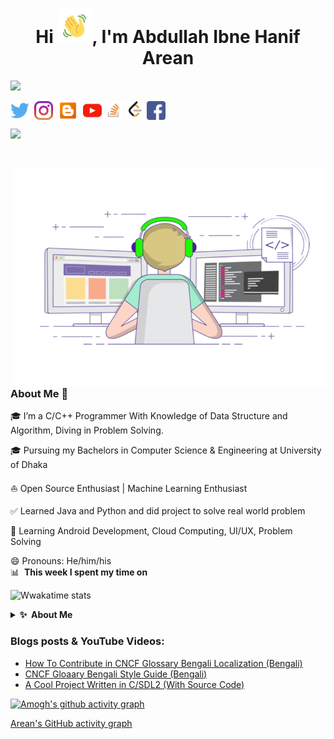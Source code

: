   
<!-- Updating my readme for GitHub-->

  

<h1  align="center">Hi <img  src="https://github.com/AbdullahArean/AbdullahArean/blob/main/Wave.gif"  height="55px"  width="55px">, I'm Abdullah Ibne Hanif Arean</h1>

<!-- Typing SVG by DenverCoder1 - https://github.com/DenverCoder1/readme-typing-svg -->

<p  align="center">

<!-- <a href="https://github.com/DenverCoder1/readme-typing-svg"> -->

<img  src="https://readme-typing-svg.herokuapp.com?color=E22FE4&width=380&height=45&lines=Open-Source+Enthusiast;Junior+Java/Python/C+Developer;Competitive+Programmer;Learning+In+Public;Real+World+Problem+Solver;Empowering+Others;Nice+To+Meet+You+...&center=true"></a>

  

</p>

  
  

<p  align="left">
<a  href="https://twitter.com/AbdullahArean"  target="blank"><img  align="center"  src="https://github.com/AbdullahArean/AbdullahArean/blob/main/socials/twitter.png"  title = "Twitter"  alt=""  height="30"  /></a>
<a  href="https://www.linkedin.com/in/abdullaharean/"  target="blank"><img  align="center"  src="https://github.com/mishmanners/MishManners/blob/master/socials/transparent-Linkedin-logo-icon.png"  alt=""  height="30"  /></a>
<a  href="https://www.instagram.com/not_sec_c/"  target="blank"><img  align="center"  src="https://github.com/AbdullahArean/AbdullahArean/blob/main/socials/instagram.png"  alt=""  height="30"  /></a>
<a  href="https://www.thoughtsofarean.blogspot.com"  target="blank"><img  align="center"  src="https://github.com/AbdullahArean/AbdullahArean/blob/main/socials/blogger.png"  alt=""  height="30"  /></a>
<a  href= "https://www.youtube.com/channel/UCrTNziSAR2lkan4Afm88_lQ"  target="blank"><img  align="center"  src="https://github.com/AbdullahArean/AbdullahArean/blob/main/socials/YouTube.png"  alt=""  height="30"  /></a>
<a  href= "https://stackoverflow.com/users/15420466/abdullah-ibne-hanif-arean"  target="blank"><img  align="center"  src="https://github.com/AbdullahArean/AbdullahArean/blob/main/socials/stackoverflow.png"  alt=""  height="30"  /></a>
<a  href="https://leetcode.com/AbdullahArean/"  target="blank"><img  align="center"  src="https://github.com/AbdullahArean/AbdullahArean/blob/main/socials/leetcode.png"  alt=""  height="30"  /></a>
<a  href="https://www.facebook.com/arean.abdullah"  target="blank"><img  align="center"  src="https://github.com/AbdullahArean/AbdullahArean/blob/main/socials/facebook.png"  alt=""  height="30"  /></a>
</p>

  

![](https://visitor-badge.glitch.me/badge?page_id=AbdullahArean.AbdullahArean)

<br  />

  

<!-- For adding Gif -->

<p><img  align="right"  alt="GIF"  src="https://github.com/AbdullahArean/AbdullahArean/blob/main/areancodes.gif"  width="500"  height="350"  /></p>

  
  
  

### About Me 🚀

🎓 I’m a C/C++ Programmer With Knowledge of Data Structure and Algorithm, Diving in Problem Solving.</br>

🎓 Pursuing my Bachelors in Computer Science & Engineering at University of Dhaka </br>

⛵ Open Source Enthusiast | Machine Learning Enthusiast</br>

✅ Learned Java and Python and did project to solve real world problem</br>

🌱 Learning Android Development, Cloud Computing, UI/UX, Problem Solving</br>

😄 Pronouns: He/him/his</br>
📊 &nbsp;**This week I spent my time on**

![Wwakatime stats](https://github-readme-stats-taupe-two.vercel.app/api/wakatime?username=abdullaharean&hide_title=true&hide_border=true&langs_count=5&bg_color=00000000&text_color=777)
<details>
  <summary><b>✨&nbsp;&nbsp;About&nbsp;Me</b></summary>
  <br/>
  
  
  

<!--
<h3>Things I code with</h3>

<p>

<img  alt="React"  src="https://img.shields.io/badge/-React-45b8d8?style=flat-square&logo=react&logoColor=white"  />

<img  alt="Webpack"  src="https://img.shields.io/badge/-Webpack-8DD6F9?style=flat-square&logo=webpack&logoColor=white"  />

<img  alt="Docker"  src="https://img.shields.io/badge/-Docker-46a2f1?style=flat-square&logo=docker&logoColor=white"  />

<img  alt="github actions"  src="https://img.shields.io/badge/-Github_Actions-2088FF?style=flat-square&logo=github-actions&logoColor=white"  />

<img  alt="Google Cloud Platform"  src="https://img.shields.io/badge/-Google_Cloud_Platform-1a73e8?style=flat-square&logo=google-cloud&logoColor=white"  />

<img  alt="TypeScript"  src="https://img.shields.io/badge/-TypeScript-007ACC?style=flat-square&logo=typescript&logoColor=white"  />

<img  alt="Insomnia"  src="https://img.shields.io/badge/-Insomnia-5849BE?style=flat-square&logo=insomnia&logoColor=white"  />

<img  alt="Apollo"  src="https://img.shields.io/badge/-Apollo%20GraphQL-311C87?style=flat-square&logo=apollo-graphql&logoColor=white"  />

<img  alt="Heroku"  src="https://img.shields.io/badge/-Heroku-430098?style=flat-square&logo=heroku&logoColor=white"  />

<img  alt="redux"  src="https://img.shields.io/badge/-Redux-764ABC?style=flat-square&logo=redux&logoColor=white"  />

<img  alt="ReactiveX"  src="https://img.shields.io/badge/-RxJs-B7178C?style=flat-square&logo=reactivex&logoColor=white"  />

<img  alt="GraphQL"  src="https://img.shields.io/badge/-GraphQL-E10098?style=flat-square&logo=graphql&logoColor=white"  />

<img  alt="Sass"  src="https://img.shields.io/badge/-Sass-CC6699?style=flat-square&logo=sass&logoColor=white"  />

<img  alt="Styled Components"  src="https://img.shields.io/badge/-Styled_Components-db7092?style=flat-square&logo=styled-components&logoColor=white"  />

<img  alt="git"  src="https://img.shields.io/badge/-Git-F05032?style=flat-square&logo=git&logoColor=white"  />

<img  alt="NestJs"  src="https://img.shields.io/badge/-NestJs-ea2845?style=flat-square&logo=nestjs&logoColor=white"  />

<img  alt="angular"  src="https://img.shields.io/badge/-Angular-DD0031?style=flat-square&logo=angular&logoColor=white"  />

<img  alt="npm"  src="https://img.shields.io/badge/-NPM-CB3837?style=flat-square&logo=npm&logoColor=white"  />

<img  alt="html5"  src="https://img.shields.io/badge/-HTML5-E34F26?style=flat-square&logo=html5&logoColor=white"  />

<img  alt="Brave browser"  src="https://img.shields.io/badge/-Brave_Browser-FB542B?style=flat-square&logo=brave&logoColor=white"  />

<img  alt="Rollup"  src="https://img.shields.io/badge/-Rollup-EC4A3F?style=flat-square&logo=rollup.js&logoColor=white"  />

<img  alt="d3js"  src="https://img.shields.io/badge/-D3.js-F9A03C?style=flat-square&logo=d3.js&logoColor=white"  />

<img  alt="Prettier"  src="https://img.shields.io/badge/-Prettier-F7B93E?style=flat-square&logo=prettier&logoColor=white"  />

<img  alt="MongoDB"  src="https://img.shields.io/badge/-MongoDB-13aa52?style=flat-square&logo=mongodb&logoColor=white"  />

<img  alt="Nodejs"  src="https://img.shields.io/badge/-Nodejs-43853d?style=flat-square&logo=Node.js&logoColor=white"  />

</p>
-->
<details>
<summary><b>My Projects 🙌</b></summary>

- [War Of Independence-1971(WOI-1971)](https://github.com/AbdullahArean/WOI-1971) - War Of Independence-1971(WOI-1971) is an SDL-based action game written in C language. Simple, clear, and easily customizable code made this game distinctive. Based on the Bangladeshi people's war of independence against Pakistani military forces in 1971. The bravery of the Bangladeshi Freedom Fighters is honored with great reverence in this game.<br>

- [Hospice-(The Ultimate Hospital Management System)](https://github.com/AbdullahArean/Hospice) - To reduce hastle of managing the financial, hospital administration, and clinical aspects, Hospice-(The Ultimate Hospital Management System) came into existence. It will benefit Hospitals or clinics by increasing Processing Speed and Results, Cost Effective, Reduction in Errors, Data Security and Retrieving Ability, Improved Patient Care with Quality and Compliance. It is written in Java and used JavaFx for graphics.<br>

<!--

- [GitHub Campus Expert](https://githubcampus.expert/experts) - Campus Experts are student leaders that strive to build diverse and inclusive spaces to learn skills, share their experiences, and build projects together. They can be found across the globe leading in-person and online conferences, meetups, and hackathons, and maintaining open source projects.<br>

- [AWS Community Builder](https://aws.amazon.com/developer/community/community-builders/community-builders-directory/?cb-cards.sort-by=item.additionalFields.cbName&cb-cards.sort-order=asc&awsf.builder-category=*all&awsf.location=*all&awsf.year=*all&cb-cards.q=Mitul&cb-cards.q_operator=AND) – AWS Community builders are very enthusiast about Cloud and they do experiment cloud features and do test some awesome features and enlightens their community <br>

- [Microsoft Learn Student Ambassador]( https://studentambassadors.microsoft.com/en-US/profile/94378 ) - Conducted workshops & webinars on Azure, GitHub & Git etc.<br>

- [Auth0 Ambassador]( https://auth0.com/ambassador-program) – Auth0 Ambassadors are passionate community leaders and they learn Auth0 technologies and share these within his community<br>

- [Postman Student Leader](https://www.postman.com/company/student-program/#student-expert-program)– Postman Student Leaders are Postman Student experts and are passionate about API’s and builds API’s and share the knowledge within his community<br>

- Speaker at [GDG Cloud Dhaka](https://gdg.community.dev/gdg-cloud-dhaka/) at Devfest 2021 for [Introduction to Cloud Computing, GCP and QWIKLABS](https://youtu.be/_jQH1MH6x5E))<br> -->

  

</details>

  
  

<details  open="">

<summary><b>📈 GitHub Stats</b></summary>

<p  align="center">

<a  href="https://github.com/AbdullahArean/AbdullahArean"><img  alt="Streak Stats"  src="https://github-readme-streak-stats.herokuapp.com/?user=AbdullahArean&theme=highcontrast"/></a>

<a  href="https://github.com/AbdullahArean/AbdullahArean"><img  alt="Mitul's GitHub Stats"  src="https://github-readme-stats.vercel.app/api?username=AbdullahArean&show_icons=true&theme=merko"  width=55%/></a>

<a  href="https://github.com/AbdullahArean/AbdullahArean"><img  alt="Mitul's language used"  src="https://github-readme-stats.vercel.app/api/top-langs/?username=AbdullahArean&layout=compact&langs_count=8&theme=gruvbox"  width=40%/></a>

</details>

  
  

<summary><b>Open Source Contribution:</b></summary>

- Contributor at [CNCF Glossary Bengali Localization](https://github.com/cncf/glossary/blob/86b606003a7391d30e3c9d57c9e53cbcc22467d8/.github/settings.yml#L110)<br>

<!-- - Maintainer at [Kubernetes Bengali Documentation](https://github.com/kubernetes/website/blob/f376f3be0ca1636be41c179ebfc2f78568751beb/OWNERS_ALIASES#L12) -->

</details>

  
  
  

<!-- <summary><b>Honors & Awards 🏅</b></summary>

<!-- - Became [QWIKLABS]( https://www.qwiklabs.com/) Hall of Fame for completing Google Cloud Labs through QWIKLABS <br>

- Received [ Postman Student Expert](https://api.badgr.io/public/assertions/7sh5kY81RYGBPb1NHLFilw?identity__email=shahriyarAbdullahArean%40gmail.com) badge for completing labs of Postman <br>

- Selected as a scholarship recipient for [KubeCon + CloudNativeCon](https://events19.linuxfoundation.org/events/kubecon-cloudnativecon-north-america-2019/) <br>

- Became [Postman Student Expert](https://badgr.com/public/assertions/7sh5kY81RYGBPb1NHLFilw?identity__email=shahriyarAbdullahArean%40gmail.com) after completing training on Postman <br>

- Blog shared by Dev Community [Post](https://twitter.com/ThePracticalDev/status/1476840641338527753) -->

<!--

</details> -->

  
  
  
  

<!-- Adding private contributions count to total commits count -->

<!-- ![Anurag's GitHub stats](https://github-readme-stats.vercel.app/api?username=AbdullahArean&count_private=true)-->

<!-- Showing icons

![Anurag's GitHub stats](https://github-readme-stats.vercel.app/api?username=anuraghazra&show_icons=true)

<!--theme colour change

<!-- ![Anurag's GitHub stats](https://github-readme-stats.vercel.app/api?username=AbdullahArean&show_icons=true&theme=merko/dark/ radical/ merko/ gruvbox/ tokyonight/ onedark/ cobalt/ synthwave/highcontrast/ dracula) -->

  
  
  

### Blogs posts & YouTube Videos:
- [How To Contribute in CNCF Glossary Bengali Localization (Bengali)](https://thoughtsofarean.blogspot.com/2022/08/glossary.html)
- [CNCF Gloaary Bengali Style Guide (Bengali)](https://thoughtsofarean.blogspot.com/2022/08/blog-post.html)
- [A Cool Project Written in C/SDL2 (With Source Code)](https://www.youtube.com/watch?v=1e38v-MTL8w)

<!-- [CKA &amp; CKAD Series &lpar;Part 6&rpar;: Services](https://dev.to/AbdullahArean/cka-ckad-series-part-6-services-pi6)

- [CKA &amp; CKAD Series &lpar;Part 5&rpar;: Networking](https://dev.to/AbdullahArean/cka-ckad-series-part-5-networking-4dpe)

- [Edit your files in vim](https://dev.to/AbdullahArean/edit-your-files-in-vim-2llm)

- [CKA &amp; CKAD Series &lpar;Part 4&rpar;: Deployment &amp; roll out](https://dev.to/AbdullahArean/cka-ckad-series-part-4-deployment-roll-out-1655)

- [CKA &amp; CKAD Series &lpar;Part 3&rpar;: Replication controller &amp; replicaset](https://dev.to/AbdullahArean/cka-ckad-series-part2-replication-controller-replicaset-23lg)

- [Use yaml format for Kubernetes from VS Code extension](https://dev.to/AbdullahArean/use-yaml-format-for-kubernetes-from-vs-code-extension-3n9e)

- [CKA &amp; CKAD Series &lpar;Part2&rpar;: Basics of Yaml &amp; creating a pod using yaml](https://dev.to/AbdullahArean/cka-ckad-series-part2-basics-of-yaml-creating-a-pod-using-yaml-39dh)

- [Install MicroK8s in Ubuntu](https://dev.to/AbdullahArean/install-microk8s-in-ubuntu-3jfj)

- [[Solved] The connection to the server 127.0.0.1:16443 was refused - did you specify the right host or port? &lpar;Ubuntu&rpar;](https://dev.to/AbdullahArean/solved-the-connection-to-the-server-12700116443-was-refused-did-you-specify-the-right-host-or-port-fdp)

- [Kubernetes series &lpar;Part 3&rpar;: Use kubectl](https://dev.to/AbdullahArean/kubernetes-series-part-3-use-kubectl-2ja3) -->

  
  

<!-- ### Coding Stats -->

<!--START_SECTION:waka-->

<!--

```text

Python 1 hr 29 mins █████████████████████░░░░ 84.55 %

YAML 16 mins ████░░░░░░░░░░░░░░░░░░░░░ 15.45 %

``` -->

  

<!--END_SECTION:waka-->

  
  

<!--..-->

  

[![Amogh's github activity graph](https://activity-graph.herokuapp.com/graph?username=AbdullahArean&bg_color=000000&color=3620f7&line=5a0c99&point=1adbce&area=true&hide_border=true)](https://github.com/ashutosh00710/github-readme-activity-graph)

[Arean's GitHub activity graph](https://activity-graph.herokuapp.com/graph?username=AbdullahArean&theme=xcode)